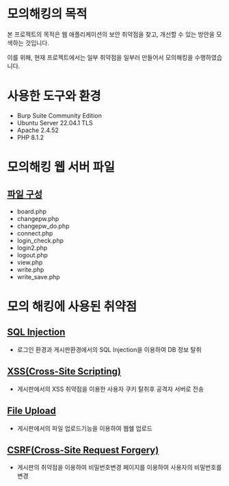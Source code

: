# 모의해킹의 목적

본 프로젝트의 목적은 웹 애플리케이션의 보안 취약점을 찾고, 개선할 수 있는 방안을 모색하는 것입니다.

이를 위해, 현재 프로젝트에서는 일부 취약점을 일부러 만들어서 모의해킹을 수행하였습니다. 
# 사용한 도구와 환경
- Burp Suite Community Edition
- Ubuntu Server 22.04.1 TLS
- Apache 2.4.52
- PHP 8.1.2
# 모의해킹 웹 서버 파일
## [파일 구성](https://github.com/MLTree2/HK/tree/master/webH/0.%20%EC%9B%B9%EC%84%9C%EB%B2%84%20%EC%83%9D%EC%84%B1#%ED%8C%8C%EC%9D%BC-%EA%B5%AC%EC%84%B1)

- board.php
- changepw.php
- changepw_do.php
- connect.php
- login_check.php
- login2.php
- logout.php
- view.php
- write.php
- write_save.php

# 모의 해킹에 사용된 취약점
## [SQL Injection](https://github.com/MLTree2/HK/tree/master/webH/1.%20SQL_Injection)
- 로그인 환경과 게시판환경에서의 SQL Injection을 이용하여 DB 정보 탈취
## [XSS(Cross-Site Scripting)](https://github.com/MLTree2/HK/tree/master/webH/2.%20XSS)
- 게시판에서의 XSS 취약점을 이용한 사용자 쿠키 탈취후 공격자 서버로 전송
## [File Upload](https://github.com/MLTree2/HK/tree/master/webH/3.%20File%20Upload)
- 게시판에서의 파일 업로드기능을 이용하여 웹쉘 업로드
## [CSRF(Cross-Site Request Forgery)](https://github.com/MLTree2/HK/tree/master/webH/4.%20CSRF)
- 게시판의 취약점을 이용하여 비밀번호변경 페이지를 이용하여 사용자의 비밀번호를 변경
